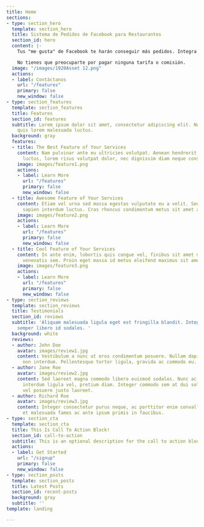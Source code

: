 ```yaml
---
title: Home
sections:
- type: section_hero
  template: section_hero
  title: Sistema de Pedidos de Facebook para Restaurantes
  section_id: hero
  content: |-
    Tus "me gusta" de Facebook te harán conseguir más pedidos. Integra nuestro sistema de pedidos gratuito directamente con Facebook.

    No tienes que preocuparte por pagar ninguna tarifa o comisión.
  image: "/images/1920Asset 12.png"
  actions:
  - label: Contáctanos
    url: "/features"
    primary: false
    new_window: false
- type: section_features
  template: section_features
  title: Features
  section_id: features
  subtitle: Lorem ipsum dolor sit amet, consectetur adipiscing elit. Nullam a metus
    quis lorem malesuada luctus.
  background: gray
  features:
  - title: The Best Feature of Your Services
    content: Nam pulvinar ante eu ultricies volutpat. Aenean hendrerit, eros sed aliquet
      luctus, lorem risus volutpat dolor, nec dignissim diam neque consequat ex.
    image: images/feature1.png
    actions:
    - label: Learn More
      url: "/features"
      primary: false
      new_window: false
  - title: Awesome Feature of Your Services
    content: Etiam vel urna sed massa egestas vulputate eu a velit. Sed ut nisl nec
      sapien interdum luctus. Cras rhoncus condimentum metus sit amet auctor.
    image: images/feature2.png
    actions:
    - label: Learn More
      url: "/features"
      primary: false
      new_window: false
  - title: Cool Feature of Your Services
    content: In ante enim, lobortis quis congue vel, finibus sit amet mi. Aenean quis
      venenatis sem. Proin eget massa id metus eleifend maximus sit amet nec urna.
    image: images/feature3.png
    actions:
    - label: Learn More
      url: "/features"
      primary: false
      new_window: false
- type: section_reviews
  template: section_reviews
  title: Testimonials
  section_id: reviews
  subtitle: 'Aliquam malesuada ligula eget est fringilla blandit. Integer finibus
    semper libero id sodales. '
  background: white
  reviews:
  - author: John Doe
    avatar: images/review1.jpg
    content: Vestibulum a nunc ut eros condimentum posuere. Nullam dapibus quis nunc
      non interdum. Pellentesque tortor ligula, gravida ac commodo eu.
  - author: Jane Roe
    avatar: images/review2.jpg
    content: Sed laoreet magna commodo libero euismod sodales. Nunc ac libero convallis,
      interdum ligula vel, pretium diam. Integer commodo sem at dui sollicitudin,
      vel posuere justo laoreet.
  - author: Richard Roe
    avatar: images/review3.jpg
    content: Integer consectetur purus neque, ac porttitor enim convallis vitae. Interdum
      et malesuada fames ac ante ipsum primis in faucibus.
- type: section_cta
  template: section_cta
  title: This Is Call To Action Block!
  section_id: call-to-action
  subtitle: This is an optional description for the call to action block.
  actions:
  - label: Get Started
    url: "/signup"
    primary: false
    new_window: false
- type: section_posts
  template: section_posts
  title: Latest Posts
  section_id: recent-posts
  background: gray
  subtitle: ''
template: landing

---
```

